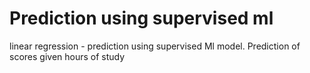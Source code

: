 # Prediction using supervised ml
linear regression - prediction using supervised Ml model.
Prediction of scores given hours of study

